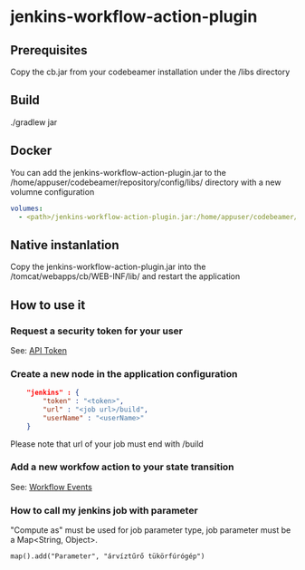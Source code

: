 # jenkins-workflow-action-plugin

## Prerequisites
Copy the cb.jar from your codebeamer installation under the /libs directory

## Build
./gradlew jar

## Docker
You can add the jenkins-workflow-action-plugin.jar to the /home/appuser/codebeamer/repository/config/libs/ directory with a new volumne configuration

```yml
volumes:
  - <path>/jenkins-workflow-action-plugin.jar:/home/appuser/codebeamer/repository/config/libs/jenkins-workflow-action-plugin.jar
```
## Native instanlation
Copy the jenkins-workflow-action-plugin.jar into the <codebeamer directory>/tomcat/webapps/cb/WEB-INF/lib/ and restart the application

## How to use it

### Request a security token for your user
See: [API Token](https://www.jenkins.io/blog/2018/07/02/new-api-token-system/)

### Create a new node in the application configuration

```json
    "jenkins" : {
        "token" : "<token>",
        "url" : "<job url>/build",
        "userName" : "<userName>"
    }
```
Please note that url of your job must end with /build

### Add a new workfow action to your state transition
See: [Workflow Events](https://codebeamer.com/cb/wiki/1721267)

### How to call my jenkins job with parameter
"Compute as" must be used for job parameter type, job parameter must be a Map<String, Object>.

```
map().add("Parameter", "árvíztűrő tükörfúrógép")
```



